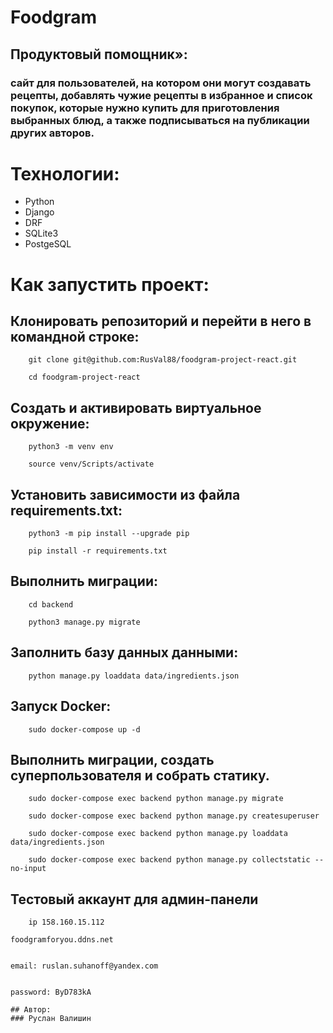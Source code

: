 # Foodgram
## Продуктовый помощник»: 
### сайт для пользователей, на котором они могут создавать рецепты, добавлять чужие рецепты в избранное и список покупок, которые нужно купить для приготовления выбранных блюд, а также подписываться на публикации других авторов.

# Технологии:
- Python
- Django
- DRF
- SQLite3
- PostgeSQL

# Как запустить проект:
## Клонировать репозиторий и перейти в него в командной строке:
```
    git clone git@github.com:RusVal88/foodgram-project-react.git
```
```
    cd foodgram-project-react
```
## Cоздать и активировать виртуальное окружение:
```
    python3 -m venv env
```
```
    source venv/Scripts/activate
```
## Установить зависимости из файла requirements.txt:
```
    python3 -m pip install --upgrade pip
```
```
    pip install -r requirements.txt 
```
## Выполнить миграции:
```
    cd backend
```
```
    python3 manage.py migrate
```
## Заполнить базу данных данными:
```
    python manage.py loaddata data/ingredients.json
```
## Запуск Docker:
```
    sudo docker-compose up -d
```
## Выполнить миграции, создать суперпользователя и собрать статику.
```
    sudo docker-compose exec backend python manage.py migrate
```
```
    sudo docker-compose exec backend python manage.py createsuperuser
```
```
    sudo docker-compose exec backend python manage.py loaddata data/ingredients.json
```
```
    sudo docker-compose exec backend python manage.py collectstatic --no-input
```

## Тестовый аккаунт для админ-панели
```
    ip 158.160.15.112

```
    foodgramforyou.ddns.net

```
```
    email: ruslan.suhanoff@yandex.com
```
```
    password: ByD783kA
```
## Автор:
### Руслан Валишин
